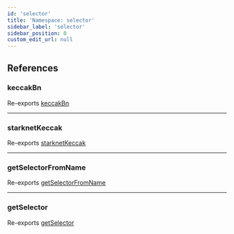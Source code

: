 ```yaml
---
id: 'selector'
title: 'Namespace: selector'
sidebar_label: 'selector'
sidebar_position: 0
custom_edit_url: null
---
```


## References

### keccakBn

Re-exports [keccakBn](hash.md#keccakbn)

---

### starknetKeccak

Re-exports [starknetKeccak](hash.md#starknetkeccak)

---

### getSelectorFromName

Re-exports [getSelectorFromName](hash.md#getselectorfromname)

---

### getSelector

Re-exports [getSelector](hash.md#getselector)
